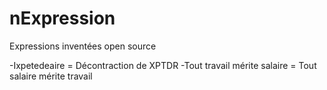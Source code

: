 # nExpression
Expressions inventées open source 

-Ixpetedeaire = Décontraction de XPTDR
-Tout travail mérite salaire = Tout salaire mérite travail

